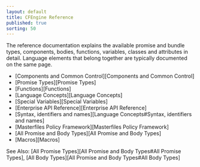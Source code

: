 ```yaml
---
layout: default
title: CFEngine Reference
published: true
sorting: 50
---
```


The reference documentation explains the available promise and bundle types,
components, bodies, functions, variables, classes and attributes in detail.
Language elements that belong together are typically documented on the same
page.

* [Components and Common Control][Components and Common Control]
* [Promise Types][Promise Types]
* [Functions][Functions]
* [Language Concepts][Language Concepts]
* [Special Variables][Special Variables]
* [Enterprise API Reference][Enterprise API Reference]
* [Syntax, identifiers and names][Language Concepts#Syntax, identifiers and names]
* [Masterfiles Policy Framework][Masterfiles Policy Framework]
* [All Promise and Body Types][All Promise and Body Types]
* [Macros][Macros]

See Also: [All Promise Types][All Promise and Body Types#All Promise Types], [All Body Types][All Promise and Body Types#All Body Types]
